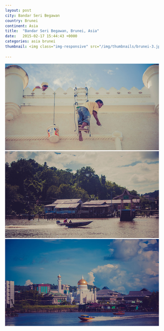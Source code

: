 ```yaml
---
layout: post
city: Bandar Seri Begawan
country: Brunei
continent: Asia
title:  "Bandar Seri Begawan, Brunei, Asia"
date:   2015-02-17 15:44:43 +0000
categories: asia brunei
thumbnail: <img class="img-responsive" src="/img/thumbnails/brunei-3.jpg" alt="Bandar Seri Begawan Brunei" />

---
```


<div class="img-container">
	<img class="img-responsive" src="/img/countries/brunei/brunei-1.jpg" alt="Bandar Seri Begawan, Brunei"/>
	<img class="img-responsive" src="/img/countries/brunei/brunei-2.jpg" alt="Bandar Seri Begawan, Brunei"/>
	<img class="img-responsive" src="/img/countries/brunei/brunei-3.jpg" alt="Bandar Seri Begawan, Brunei"/>
</div>
